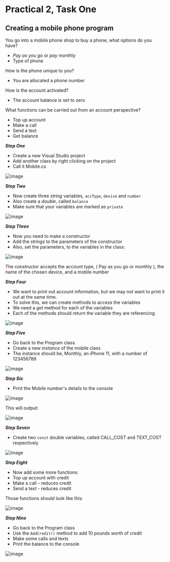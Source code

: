 # Practical 2, Task One

## Creating a mobile phone program

You go into a mobile phone shop to buy a phone, what options do you have?
+ _Pay as you go_ or _pay monthly_
+ Type of phone

How is the phone unique to you?
+ You are allocated a phone number

How is the account activated? 
+ The account balance is set to zero

What functions can be carried out from an account perspective?
+ Top up account
+ Make a call
+ Send a text
+ Get balance

**_Step One_**

+ Create a new Visual Studio project
+ Add another class by right clicking on the project
+ Call it Mobile.cs

![image](https://github.com/fslcoding/Practical-2/assets/62078259/1aa10fd0-4043-4581-a20a-c0714aa675b0)


**_Step Two_**

+ Now create three *string* variables, ```accType```, ```device``` and ```number```
+ Also create a *double*, called ```balance```
+ Make sure that your variables are marked as ```private```

![image](https://github.com/fslcoding/Practical-2/assets/62078259/48dffb93-0f86-400e-b0a1-9491de392333)

**_Step Three_**

+ Now you need to make a constructor
+ Add the _strings_ to the parameters of the constructor
+ Also, set the parameters, to the variables in the class:

![image](https://github.com/fslcoding/Practical-2/assets/62078259/4d7d954c-0c71-49c7-af42-28b5325b1db0)

The constructor accepts the account type, ( Pay as you go or monthly ), the name of the chosen device, and a mobile number

**_Step Four_**

+ We want to print out account information, but we may not want to print it out at the same time.
+ To solve this, we can create methods to access the variables 
+ We need a _get_ method for each of the variables
+ Each of the methods should return the variable they are referencing

![image](https://github.com/fslcoding/Practical-2/assets/62078259/449c97d3-c59f-4b34-b781-d8865581e6ca)

**_Step Five_**

+ Go back to the Program class.
+ Create a new _instance_ of the mobile class
+ The instance should be, Monthly, an iPhone 11, with a number of 123456789

![image](https://github.com/fslcoding/Practical-2/assets/62078259/beac0366-ce9d-4f11-993b-48104f4ae9b9)

**_Step Six_**

+ Print the Mobile number's details to the console

![image](https://github.com/fslcoding/Practical-2/assets/62078259/ee249c13-a9cf-4d9f-b7ba-a2046e762856)

This will output:

![image](https://github.com/fslcoding/Practical-2/assets/62078259/faed7388-48d5-41e1-ae1b-ec560fa2c18d)

**_Step Seven_**

+ Create two ```const``` double variables, called CALL_COST and TEXT_COST respectively

![image](https://github.com/fslcoding/Practical-2/assets/62078259/b656f734-e1da-471d-bf2e-08c8d73ed1ee)

**_Step Eight_**

+ Now add some more functions:
+ Top up account with credit
+ Make a call - reduces credit
+ Send a text - reduces credit

Those functions should look like this:

![image](https://github.com/fslcoding/Practical-2/assets/62078259/05a27ffa-cd19-4259-92bc-10fa859df145)

**_Step Nine_**

+ Go back to the Program class
+ Use the ```AddCredit()``` method to add 10 pounds worth of credit
+ Make some calls and texts
+ Print the balance to the console

![image](https://github.com/fslcoding/Practical-2/assets/62078259/dbe60306-16a3-4a08-875c-9156cc9e1ee0)





















